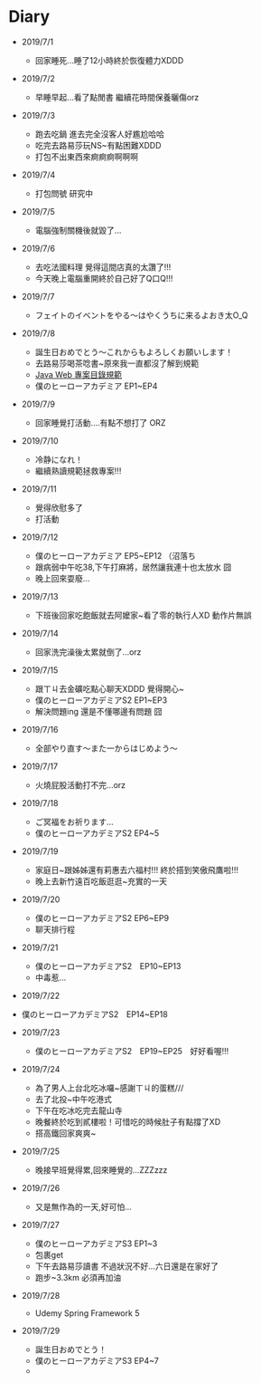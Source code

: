 # Diary

* 2019/7/1
  * 回家睡死...睡了12小時終於恢復體力XDDD
  
* 2019/7/2
  * 早睡早起...看了點閒書 繼續花時間保養曬傷orz
  
* 2019/7/3
  * 跑去吃鍋 進去完全沒客人好尷尬哈哈
  * 吃完去路易莎玩NS~有點困難XDDD
  * 打包不出東西來痾痾痾啊啊啊
  
* 2019/7/4
  * 打包問號 研究中
  
* 2019/7/5
  * 電腦強制關機後就毀了...
  
* 2019/7/6
  * 去吃法國料理 覺得這間店真的太讚了!!!
  * 今天晚上電腦重開終於自己好了Q口Q!!!
  
* 2019/7/7
  * フェイトのイベントをやる～はやくうちに来るよおき太O_Q
  
* 2019/7/8
  * 誕生日おめでとう～これからもよろしくお願いします！
  * 去路易莎喝茶唸書~原來我一直都沒了解到規範
  * [Java Web 專案目錄規範](https://www.itread01.com/content/1551459604.html)
  * 僕のヒーローアカデミア EP1~EP4
  
* 2019/7/9
  * 回家睡覺打活動....有點不想打了 ORZ
  
* 2019/7/10
  * 冷静になれ！
  * 繼續熟讀規範拯救專案!!!
  
* 2019/7/11
  * 覺得欣慰多了
  * 打活動
  
* 2019/7/12
  * 僕のヒーローアカデミア EP5~EP12 （沼落ち
  * 跟病弱中午吃38,下午打麻將，居然讓我連十也太放水 囧
  * 晚上回來耍廢...
  
* 2019/7/13
  * 下班後回家吃飽飯就去阿嬤家~看了零的執行人XD 動作片無誤
  
* 2019/7/14
  * 回家洗完澡後太累就倒了...orz
  
* 2019/7/15
  * 跟ㄒㄐ去金礦吃點心聊天XDDD 覺得開心~
  * 僕のヒーローアカデミアS2 EP1~EP3
  * 解決問題ing 還是不懂哪邊有問題 囧
  
* 2019/7/16
  * 全部やり直す～また一からはじめよう～
  
* 2019/7/17
  * 火燒屁股活動打不完...orz
  
* 2019/7/18
  * ご冥福をお祈ります...
  * 僕のヒーローアカデミアS2 EP4~5
  
* 2019/7/19
  * 家庭日~跟姊姊還有莉惠去六福村!!! 終於搭到笑傲飛鷹啦!!!
  * 晚上去新竹遠百吃飯逛逛~充實的一天
  
* 2019/7/20
  * 僕のヒーローアカデミアS2 EP6~EP9
  * 聊天排行程
  
* 2019/7/21
  * 僕のヒーローアカデミアS2　EP10~EP13
  * 中毒惹...
  
* 2019/7/22
 *  僕のヒーローアカデミアS2　EP14~EP18
 
* 2019/7/23
  * 僕のヒーローアカデミアS2　EP19~EP25　好好看喔!!!
 
* 2019/7/24
  * 為了男人上台北吃冰囉~感謝ㄒㄐ的蛋糕///
  * 去了北投~中午吃港式 
  * 下午在吃冰吃完去龍山寺
  * 晚餐終於吃到貳樓啦！可惜吃的時候肚子有點撐了XD
  * 搭高鐵回家爽爽~
  
* 2019/7/25
  * 晚接早班覺得累,回來睡覺的...ZZZzzz
  
* 2019/7/26
  * 又是無作為的一天,好可怕...
  
* 2019/7/27
  * 僕のヒーローアカデミアS3 EP1~3
  * 包裹get
  * 下午去路易莎讀書 不過狀況不好...六日還是在家好了
  * 跑步~3.3km 必須再加油
  
* 2019/7/28
  * Udemy Spring Framework 5
  
* 2019/7/29
  * 誕生日おめでとう！
  * 僕のヒーローアカデミアS3 EP4~7
  * 